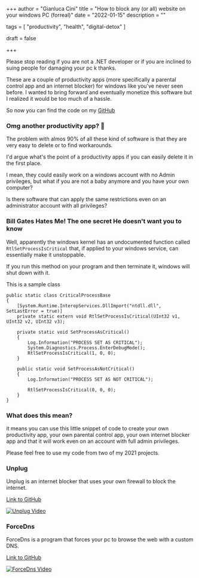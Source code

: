 +++
author = "Gianluca Cini"
title = "How to block any (or all) website on your windows PC (forreal)"
date = "2022-01-15"
description = ""

tags = [
    "productivity",
    "health",
    "digital-detox"
]

draft = false

+++

Please stop reading if you are not a .NET developer or if you are inclined to suing people for damaging your pc k thanks.

These are a couple of productivity apps (more specifically a parental control app and an internet blocker) for windows like you've never seen before. I wanted to bring forward and eventually monetize this software but I realized it would be too much of a hassle. 

So now you can find the code on my [GitHub](https://github.com/gianlucacini)

### Omg another productivity app? 🥱 

The problem with almos 90% of all these kind of software is that they are very easy to delete or to find workarounds. 

I'd argue what's the point of a productivity apps if you can easily delete it in the first place.

I mean, they could easily work on a windows account with no Admin privileges, but what if you are not a baby anymore and you have your own computer? 

Is there software that can apply the same restrictions even on an administrator account with all privileges?

### Bill Gates Hates Me! The one secret He doesn't want you to know
Well, apparently the windows kernel has an undocumented function called `RtlSetProcessIsCritical` that, if applied to your windows service, can essentially make it unstoppable. 

If you run this method on your program and then terminate it, windows will shut down with it.

This is a sample class 

```
public static class CriticalProcessBase
{
    [System.Runtime.InteropServices.DllImport("ntdll.dll", SetLastError = true)]
    private static extern void RtlSetProcessIsCritical(UInt32 v1, UInt32 v2, UInt32 v3);

    private static void SetProcessAsCritical()
    {
        Log.Information("PROCESS SET AS CRITICAL");
        System.Diagnostics.Process.EnterDebugMode();
        RtlSetProcessIsCritical(1, 0, 0);
    }

    public static void SetProcessAsNotCritical()
    {
        Log.Information("PROCESS SET AS NOT CRITICAL");

        RtlSetProcessIsCritical(0, 0, 0);
    }
}
```

### What does this mean?
it means you can use this little snippet of code to create your own productivity app, your own parental control app, your own internet blocker app and that it will work even on an account with full admin privileges.

Please feel free to use my code from two of my 2021 projects.

### Unplug
Unplug is an internet blocker that uses your own firewall to block the internet. 

[Link to GitHub](https://github.com/gianlucacini/Unplug)

[![Unplug Video](https://img.youtube.com/vi/SWtYqL6xvuE/0.jpg)](https://www.youtube.com/watch?v=SWtYqL6xvuE)

### ForceDns
ForceDns is a program that forces your pc to browse the web with a custom DNS.

[Link to GitHub](https://github.com/gianlucacini/ForceDNS)

[![ForceDns Video](https://img.youtube.com/vi/7jko4yOmCnk/0.jpg)](https://www.youtube.com/watch?v=7jko4yOmCnk)


